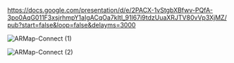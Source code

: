 https://docs.google.com/presentation/d/e/2PACX-1vStgbXBfwv-PQfA-3po0AqG011F3xsjrhmpY1aIgACqOa7kItl_91l67i9tdzUuaXRJTV80vVp3XjMZ/pub?start=false&loop=false&delayms=3000      

![ARMap-Connect (1)](https://github.com/s1f10210254/ArMapSns/assets/85672296/fa78385a-955d-4f1e-a76d-ca34f2b92120)




![ARMap-Connect (2)](https://github.com/s1f10210254/ArMapSns/assets/85672296/d603f5d8-d906-43ec-b2fb-e5434da349a6)
